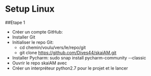 # Setup Linux
##Etape 1
* Créer un compte GitHub:
* Installer Git
* Initialiser le repo Git:
    * cd chemin/voulu/vers/le/repo/git
    * git clone https://github.com/Dives44/skaiAM.git
* Installer Pycharm: sudo snap install pycharm-community --classic
* Ouvrir le repo skaiAM avec 
* Créer un interpréteur python2.7 pour le projet et le lancer 